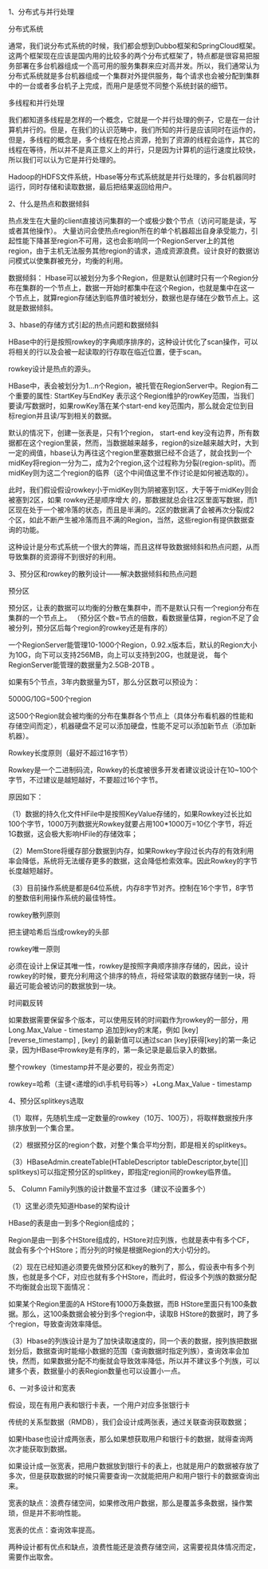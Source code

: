 1、分布式与并行处理




分布式系统




通常，我们说分布式系统的时候，我们都会想到Dubbo框架和SpringCloud框架。这两个框架现在应该是国内用的比较多的两个分布式框架了，特点都是很容易把服务部署在多台机器组成一个高可用的服务集群来应对高并发。所以，我们通常认为分布式系统就是多台机器组成一个集群对外提供服务，每个请求也会被分配到集群中的一台或者多台机子上完成，而用户是感觉不同整个系统封装的细节。




多线程和并行处理




我们都知道多线程是怎样的一个概念，它就是一个并行处理的例子，它是在一台计算机并行的。但是，在我们的认识范畴中，我们所知的并行是应该同时在运作的，但是，多线程的概念是，多个线程在抢占资源，抢到了资源的线程会运作，其它的线程在等待，所以并不是真正意义上的并行，只是因为计算机的运行速度比较快，所以我们可以认为它是并行处理的。




Hadoop的HDFS文件系统，Hbase等分布式系统就是并行处理的，多台机器同时运行，同时存储和读取数据，最后把结果返回给用户。










2、什么是热点和数据倾斜





热点发生在大量的client直接访问集群的一个或极少数个节点（访问可能是读，写或者其他操作）。
大量访问会使热点region所在的单个机器超出自身承受能力，引起性能下降甚至region不可用，这也会影响同一个RegionServer上的其他region，由于主机无法服务其他region的请求，造成资源浪费。设计良好的数据访问模式以使集群被充分，均衡的利用。





数据倾斜：
Hbase可以被划分为多个Region，但是默认创建时只有一个Region分布在集群的一个节点上，数据一开始时都集中在这个Region，也就是集中在这一个节点上，就算region存储达到临界值时被划分，数据也是存储在少数节点上。这就是数据倾斜。










3、hbase的存储方式引起的热点问题和数据倾斜




HBase中的行是按照rowkey的字典顺序排序的，这种设计优化了scan操作，可以将相关的行以及会被一起读取的行存取在临近位置，便于scan。




rowkey设计是热点的源头。




HBase中，表会被划分为1...n个Region，被托管在RegionServer中。Region有二个重要的属性:
StartKey与EndKey
表示这个Region维护的rowKey范围，当我们要读/写数据时，如果rowKey落在某个start-end key范围内，那么就会定位到目标region并且读/写到相关的数据。




默认的情况下，创建一张表是，只有1个region，
start-end key没有边界，所有数据都在这个region里装，然而，当数据越来越多，region的size越来越大时，大到一定的阀值，hbase认为再往这个region里塞数据已经不合适了，就会找到一个midKey将region一分为二，成为2个region,这个过程称为分裂(region-split)。而midKey则为这二个region的临界（这个中间值这里不作讨论是如何被选取的）。




此时，我们假设假设rowkey小于midKey则为阴被塞到1区，大于等于midKey则会被塞到2区，如果
rowkey还是顺序增大
的，那数据就总会往2区里面写数据，而1区现在处于一个被冷落的状态，而且是半满的。2区的数据满了会被再次分裂成2个区，如此不断产生被冷落而且不满的Region，当然，这些region有提供数据查询的功能。




这种设计是分布式系统一个很大的弊端，而且这样导致数据倾斜和热点问题，从而导致集群的资源得不到很好的利用。










3、预分区和rowkey的散列设计——解决数据倾斜和热点问题




预分区




预分区，让表的数据可以均衡的分散在集群中，而不是默认只有一个region分布在集群的一个节点上。
（预分区个数=节点的倍数，看数据量估算，region不足了会被分列，预分区后每个region的rowkey还是有序的）




一个RegionServer能管理10-1000个Region，0.92.x版本后，默认的Region大小为10G，向下可以支持256MB，向上可以支持到20G，也就是说，
每个RegionServer能管理的数据量为2.5GB-20TB
。




如果有5个节点，3年内数据量为5T，那么分区数可以预设为：




5000G/10G=500个region




这500个Region就会被均衡的分布在集群各个节点上（具体分布看机器的性能和存储空间而定），机器硬盘不足可以添加硬盘，性能不足可以添加新节点（添加新机器）。










Rowkey长度原则（最好不超过16字节）




Rowkey是一个二进制码流，Rowkey的长度被很多开发者建议说设计在10~100个字节，不过建议是越短越好，不要超过16个字节。




原因如下：




（1）数据的持久化文件HFile中是按照KeyValue存储的，如果Rowkey过长比如100个字节，1000万列数据光Rowkey就要占用100*1000万=10亿个字节，将近1G数据，这会极大影响HFile的存储效率；




（2）MemStore将缓存部分数据到内存，如果Rowkey字段过长内存的有效利用率会降低，系统将无法缓存更多的数据，这会降低检索效率。因此Rowkey的字节长度越短越好。




（3）目前操作系统是都是64位系统，内存8字节对齐。控制在16个字节，8字节的整数倍利用操作系统的最佳特性。










rowkey散列原则




把主键哈希后当成rowkey的头部










rowkey唯一原则




必须在设计上保证其唯一性，rowkey是按照字典顺序排序存储的，因此，设计rowkey的时候，要充分利用这个排序的特点，将经常读取的数据存储到一块，将最近可能会被访问的数据放到一块。










时间戳反转




如果数据需要保留多个版本，可以使用反转的时间戳作为rowkey的一部分，用 Long.Max_Value - timestamp 追加到key的末尾，例如 [key][reverse_timestamp] , [key] 的最新值可以通过scan [key]获得[key]的第一条记录，因为HBase中rowkey是有序的，第一条记录是最后录入的数据。










整个rowkey（timestamp并不是必要的，视业务而定）




rowkey=哈希（主键<递增的id\手机号码等>）+Long.Max_Value - timestamp










4、预分区splitkeys选取




（1）取样，先随机生成一定数量的rowkey（10万、100万），将取样数据按升序排序放到一个集合里。




（2）根据预分区的region个数，对整个集合平均分割，即是相关的splitkeys。




（3）HBaseAdmin.createTable(HTableDescriptor tableDescriptor,byte[][] splitkeys)可以指定预分区的splitkey，即指定region间的rowkey临界值。










5、
Column Family列族的设计数量不宜过多（建议不设置多个）




（1）这里必须先知道Hbase的架构设计




HBase的表是由一到多个Region组成的；




Region是由一到多个HStore组成的，HStore对应列族，也就是表中有多个CF，就会有多个个HStore；而分列的时候是根据Region的大小切分的。










（2）现在已经知道必须要先做预分区和key的散列了，那么，假设表中有多个列族，也就是多个CF，对应也就有多个HStore，而此时，假设多个列族的数据分配不均衡就会出现下面情况：




如果某个Region里面的A HStore有1000万条数据，而B HStore里面只有100条数据。那么，这100条数据会被分到多个region中，读取B HStore的数据时，跨了多个region，导致查询效率降低。










（3）Hbase的列族设计是为了加快读取速度的，同一个表的数据，按列族把数据划分后，数据查询时能缩小数据的范围（查询数据时指定列族），查询效率会加快，然而，如果数据分配不均衡就会导致效率降低，所以并不建议多个列族，可以建多个表，数据量小的表Region数量也可以设置小一点。










6、一对多设计和宽表




假设，现在有用户表和银行卡表，一个用户对应多张银行卡




传统的关系型数据（RMDB），我们会设计成两张表，通过关联查询获取数据；




如果Hbase也设计成两张表，那么如果想获取用户和银行卡的数据，就得查询两次才能获取到数据。




如果设计成一张宽表，把用户数据放到银行卡的表上，也就是用户的数据被存放了多次，但是获取数据的时候只需要查询一次就能把用户和用户银行卡的数据查询出来。










宽表的缺点：浪费存储空间，如果修改用户数据，那么是覆盖多条数据，操作繁琐，但是并不影响性能。










宽表的优点：查询效率提高。










两种设计都有优点和缺点，浪费性能还是浪费存储空间，这需要视具体情况而定，需要作出取舍。
